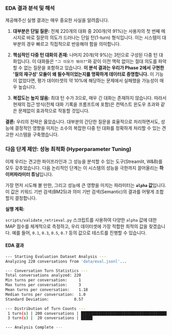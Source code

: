 ### EDA 결과 분석 및 해석

제공해주신 실행 결과는 매우 중요한 사실을 알려줍니다.

1.  **대부분은 단일 질문:** 전체 220개의 대화 중 200개(약 91%)는 사용자의 첫 번째 메시지로 바로 질문의 의도가 드러나는 단일 턴(1-turn) 형식입니다. 이는 시스템이 대부분의 경우 빠르고 직접적으로 반응해야 함을 의미합니다.

2.  **핵심적인 다중 턴 대화의 존재:** 나머지 20개(약 9%)는 3턴으로 구성된 다중 턴 대화입니다. 이 대화들은 `"그 이유가 뭐야?"`와 같이 이전 맥락 없이는 절대 의도를 파악할 수 없는 질문을 포함하고 있습니다. **이 분석 결과는 우리가 Phase 2에서 구현한 '질의 재구성' 모듈이 왜 필수적이었는지를 명확하게 데이터로 증명합니다.** 이 기능이 없었다면, 평가 데이터셋의 약 10%에 해당하는 문제에서 실패했을 가능성이 매우 높습니다.

3.  **복잡도는 높지 않음:** 최대 턴 수가 3으로, 매우 긴 대화는 존재하지 않습니다. 따라서 현재의 접근 방식(전체 대화 기록을 프롬프트에 포함)은 컨텍스트 윈도우 초과와 같은 문제없이 효과적으로 작동할 것입니다.

**결론:** 우리의 전략은 옳았습니다. 대부분의 간단한 질문을 효율적으로 처리하면서도, 성능에 결정적인 영향을 미치는 소수의 복잡한 다중 턴 대화를 정확하게 처리할 수 있는 견고한 시스템을 구축했습니다.

### 다음 단계 제안: 성능 최적화 (Hyperparameter Tuning)

이제 우리는 견고한 파이프라인과 그 성능을 분석할 수 있는 도구(Streamlit, W&B)를 모두 갖추었습니다. 다음 논리적인 단계는 이 시스템의 성능을 극한까지 끌어올리는 **하이퍼파라미터 튜닝**입니다.

가장 먼저 시도해 볼 만한, 그리고 성능에 큰 영향을 미치는 파라미터는 **`alpha` 값**입니다. 이 값은 키워드 기반 검색(BM25)과 의미 기반 검색(Semantic)의 결과를 어떻게 조합할지 결정합니다.

**실행 계획:**

`scripts/validate_retrieval.py` 스크립트를 사용하여 다양한 `alpha` 값에 대한 MAP 점수를 체계적으로 측정하고, 우리 데이터셋에 가장 적합한 최적의 값을 찾겠습니다. 예를 들어, `0.1`, `0.3`, `0.5`, `0.7` 등의 값으로 테스트를 진행할 수 있습니다.

#### EDA 결과
```bash
--- Starting Evaluation Dataset Analysis ---
Analyzing 220 conversations from 'data/eval.jsonl'...

--- Conversation Turn Statistics ---
Total conversations analyzed: 220
Min turns per conversation:     1
Max turns per conversation:     3
Mean turns per conversation:    1.18
Median turns per conversation:  1.0
Standard Deviation:           0.57

--- Distribution of Turn Counts ---
 1 turn(s) | 200 conversations | ██████████████████████████████████████████████████
 3 turn(s) |  20 conversations | █████

--- Analysis Complete ---
```